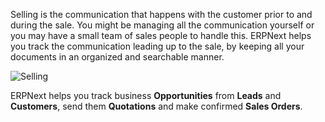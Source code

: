 Selling is the communication that happens with the customer prior to and
during the sale. You might be managing all the communication yourself or you
may have a small team of sales people to handle this. ERPNext helps you track
the communication leading up to the sale, by keeping all your documents in an
organized and searchable manner.  

![Selling](assets/erpnext_org/images/erpnext/selling-image.png)

ERPNext helps you track business **Opportunities** from **Leads** and
**Customers**, send them **Quotations** and make confirmed **Sales Orders**.

